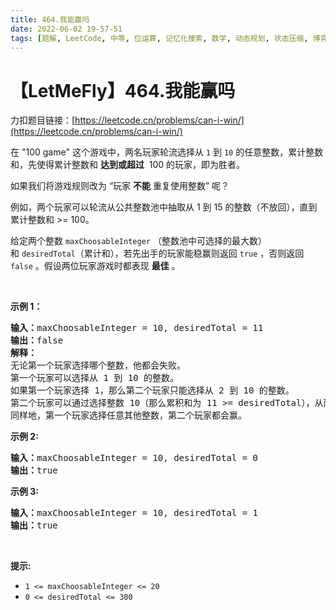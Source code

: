 ```yaml
---
title: 464.我能赢吗
date: 2022-06-02 19-57-51
tags: [题解, LeetCode, 中等, 位运算, 记忆化搜索, 数学, 动态规划, 状态压缩, 博弈]
---
```


# 【LetMeFly】464.我能赢吗

力扣题目链接：[https://leetcode.cn/problems/can-i-win/](https://leetcode.cn/problems/can-i-win/)

<p>在 "100 game" 这个游戏中，两名玩家轮流选择从 <code>1</code> 到 <code>10</code> 的任意整数，累计整数和，先使得累计整数和 <strong>达到或超过</strong>&nbsp; 100 的玩家，即为胜者。</p>

<p>如果我们将游戏规则改为 “玩家 <strong>不能</strong> 重复使用整数” 呢？</p>

<p>例如，两个玩家可以轮流从公共整数池中抽取从 1 到 15 的整数（不放回），直到累计整数和 &gt;= 100。</p>

<p>给定两个整数&nbsp;<code>maxChoosableInteger</code>&nbsp;（整数池中可选择的最大数）和&nbsp;<code>desiredTotal</code>（累计和），若先出手的玩家能稳赢则返回 <code>true</code>&nbsp;，否则返回 <code>false</code> 。假设两位玩家游戏时都表现 <strong>最佳</strong> 。</p>

<p>&nbsp;</p>

<p><strong>示例 1：</strong></p>

<pre>
<strong>输入：</strong>maxChoosableInteger = 10, desiredTotal = 11
<strong>输出：</strong>false
<strong>解释：
</strong>无论第一个玩家选择哪个整数，他都会失败。
第一个玩家可以选择从 1 到 10 的整数。
如果第一个玩家选择 1，那么第二个玩家只能选择从 2 到 10 的整数。
第二个玩家可以通过选择整数 10（那么累积和为 11 &gt;= desiredTotal），从而取得胜利.
同样地，第一个玩家选择任意其他整数，第二个玩家都会赢。
</pre>

<p><strong>示例 2:</strong></p>

<pre>
<b>输入：</b>maxChoosableInteger = 10, desiredTotal = 0
<b>输出：</b>true
</pre>

<p><strong>示例 3:</strong></p>

<pre>
<strong>输入：</strong>maxChoosableInteger = 10, desiredTotal = 1
<strong>输出：</strong>true
</pre>

<p>&nbsp;</p>

<p><strong>提示:</strong></p>

<ul>
	<li><code>1 &lt;= maxChoosableInteger &lt;= 20</code></li>
	<li><code>0 &lt;= desiredTotal &lt;= 300</code></li>
</ul>


    